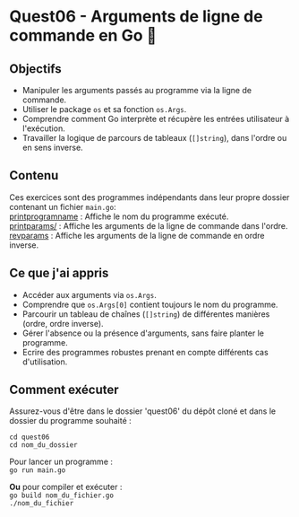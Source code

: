 # Quest06 - Arguments de ligne de commande en Go 🧭

## Objectifs
- Manipuler les arguments passés au programme via la ligne de commande.
- Utiliser le package ```os``` et sa fonction ```os.Args```.
- Comprendre comment Go interprète et récupère les entrées utilisateur à l'exécution.
- Travailler la logique de parcours de tableaux (```[]string```), dans l'ordre ou en sens inverse.

## Contenu
Ces exercices sont des programmes indépendants dans leur propre dossier contenant un fichier ```main.go```:<br>
[printprogramname](./printprogramname/main.go) : Affiche le nom du programme exécuté.<br>
[printparams/](./printparams/main.go) : Affiche les arguments de la ligne de commande dans l'ordre.<br>
[revparams](./revparams/main.go) : Affiche les arguments de la ligne de commande en ordre inverse.<br>

## Ce que j'ai appris
- Accéder aux arguments via ```os.Args```.
- Comprendre que ```os.Args[0]``` contient toujours le nom du programme.
- Parcourir un tableau de chaînes (```[]string```) de différentes manières (ordre, ordre inverse).
- Gérer l'absence ou la présence d'arguments, sans faire planter le programme.
- Ecrire des programmes robustes prenant en compte différents cas d'utilisation.

## Comment exécuter
Assurez-vous d'être dans le dossier 'quest06' du dépôt cloné et dans le dossier du programme souhaité :<br>

```cd quest06```<br>
```cd nom_du_dossier```<br>

Pour lancer un programme :<br>
```go run main.go```<br>

**Ou** pour compiler et exécuter :<br>
```go build nom_du_fichier.go```<br>
```./nom_du_fichier```